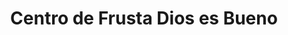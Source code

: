 ---
title: "Centro de Frusta Dios es Bueno"
url: /san-cristobal/centro-de-frusta-dios-es-bueno/
shop: Gemüse & Obst
---
